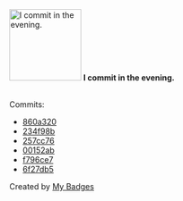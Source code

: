 <img src="https://my-badges.github.io/my-badges/evening-commits.png" alt="I commit in the evening." title="I commit in the evening." width="128">
<strong>I commit in the evening.</strong>
<br><br>

Commits:

- <a href="https://github.com/ksysoev/go-templ/commit/860a320eac895484457715c7720f3932be726d97">860a320</a>
- <a href="https://github.com/ksysoev/go-templ/commit/234f98b2935ddd2727433a024bd2402b64fe49b1">234f98b</a>
- <a href="https://github.com/ksysoev/go-templ/commit/257cc7622d83d21778eb68673d0eff52def71399">257cc76</a>
- <a href="https://github.com/ksysoev/make-it-public/commit/00152abac5bb010292bc7b522f41288ba92a96af">00152ab</a>
- <a href="https://github.com/ksysoev/nvim/commit/f796ce7aa06ebd6455817f58ab3feeb8b745a5d8">f796ce7</a>
- <a href="https://github.com/ksysoev/nvim/commit/6f27db5be15cda1481b8fbd7e663a3e917befea5">6f27db5</a>


Created by <a href="https://github.com/my-badges/my-badges">My Badges</a>